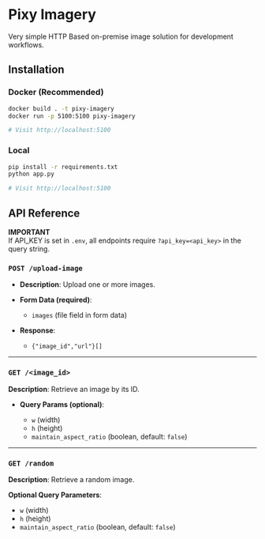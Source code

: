 # Pixy Imagery

Very simple HTTP Based on-premise image solution for development workflows.

## Installation

### Docker (Recommended)

```bash
docker build . -t pixy-imagery
docker run -p 5100:5100 pixy-imagery

# Visit http://localhost:5100
```

### Local

```bash
pip install -r requirements.txt
python app.py

# Visit http://localhost:5100
```

## API Reference

**IMPORTANT** <br/>
If API_KEY is set in `.env`, all endpoints require `?api_key=<api_key>` in the query string.

### `POST /upload-image`

- **Description**: Upload one or more images.

- **Form Data (required)**:

  - `images` (file field in form data)

- **Response**:
  - `{"image_id","url"}[]`

---

### `GET /<image_id>`

**Description**: Retrieve an image by its ID.

- **Query Params (optional)**:

  - `w` (width)
  - `h` (height)
  - `maintain_aspect_ratio` (boolean, default: `false`)

---

### `GET /random`

**Description**: Retrieve a random image.

**Optional Query Parameters**:

- `w` (width)
- `h` (height)
- `maintain_aspect_ratio` (boolean, default: `false`)
